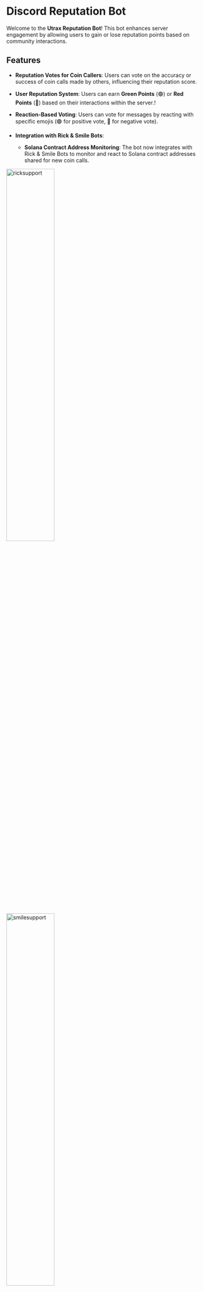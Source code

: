 # Discord Reputation Bot

Welcome to the **Utrax Reputation Bot**! This bot enhances server engagement by allowing users to gain or lose reputation points based on community interactions.

## Features
  - **Reputation Votes for Coin Callers**: Users can vote on the accuracy or success of coin calls made by others, influencing their reputation score.

- **User Reputation System**: Users can earn **Green Points** (🟢) or **Red Points** (🔴) based on their interactions within the server.!
  
- **Reaction-Based Voting**: Users can vote for messages by reacting with specific emojis (🟢 for positive vote, 🔴 for negative vote).

- **Integration with Rick & Smile Bots**:
  - **Solana Contract Address Monitoring**: The bot now integrates with Rick & Smile Bots to monitor and react to Solana contract addresses shared for new coin calls.

<img src="https://github.com/user-attachments/assets/717c7968-ff8a-49a6-95bc-2fee845d10a0" alt="ricksupport" style="width:50%; height:50%;">


<img src="https://github.com/user-attachments/assets/dbbb0e54-1691-4f55-b291-ff4117478d2e=100x200" alt="smilesupport" style="width:50%; height:50%;">

- **Leaderboard**: Keeps track of the top 10 users based on their reputation score. 
  - **Score Calculation**: Users earn points based on the difference between their green and red points.
  - **Reputation Percentage**: Shows the percentage of green points out of total points, indicating a user's overall reputation health.

<img src="https://github.com/user-attachments/assets/9d1259d8-b69d-4605-9a1a-ff2ef2bcc665" alt="leaderboard" style="width:50%; height:50%;">

- **Slash Commands**:
  - `/leaderboard`: Displays the top 10 users in the server based on their reputation.
  - `/checkuser`: Allows checking the reputation points of a specified user.
  - `/ping`: A simple command to check if the bot is active.
  - `/deletefromleaderboard`: For admins to remove a user from the leaderboard (requires administrative permissions).
  - `/addusertoleaderboard`: For admins to add a user tp the leaderboard (requires administrative permissions).
  - `/setlog`: To set the logging channel (requires manage channels permissions).

<img src="https://github.com/user-attachments/assets/67fe4b4a-c862-4481-b772-9c1391ca0f6f" alt="checkuser" style="width:50%; height:50%;">

 
- **Logging**: Detailed logging is implemented for debugging and monitoring bot activity:

<img src="https://github.com/user-attachments/assets/9d65cb1c-0dde-4835-93dc-f3a7287f3b51" alt="logging" style="width:50%; height:50%;">

- **Cooldown System**: Prevents spam voting by imposing a cooldown period after each vote, sends a warning DM.

<img src="https://github.com/user-attachments/assets/1ee5073a-1d0d-4a43-982a-d58dcbdbee3a" alt="cool-down" style="width:50%; height:50%;">

- **Anti-Self Vote System**: Prevents voting to user own scans, sends a warning DM.

<img src="https://github.com/user-attachments/assets/a669d3e4-ac5e-4c0b-8ce4-40bf86287280" alt="Alt Text" style="width:50%; height:50%;">

- **Automatic Leaderboard Updates**: The leaderboard is periodically updated (5 minutes intervals) to reflect changes in user reputation.

**Bot Permissions Needed:** 
 - View Channel
 - Send Messages
 - Embed Links
 - Add Reactions
 - Manage Messages
 - Read Message history
 - Use Application Commands



- **Privacy and Data Management**:
  - **Data Storage**: User reputation data are stored as part of its function.
  - **Privacy Policy**: [Link to Privacy Policy](https://github.com/UtraxHQ/UtraxRepBot/blob/main/PRIVACY_POLICY.md)
  - **Terms of Service**: [Link to Terms of Service](https://github.com/UtraxHQ/UtraxRepBot/blob/main/TERMS_OF_SERVICE.md)

## Setup
To get this bot contact Nourek
Discord: @Nourek
X: https://x.com/Nourekx 
TG: [@Noureketh](https://t.me/noureketh)


Feel free to reach out with any questions or suggestions!

---
